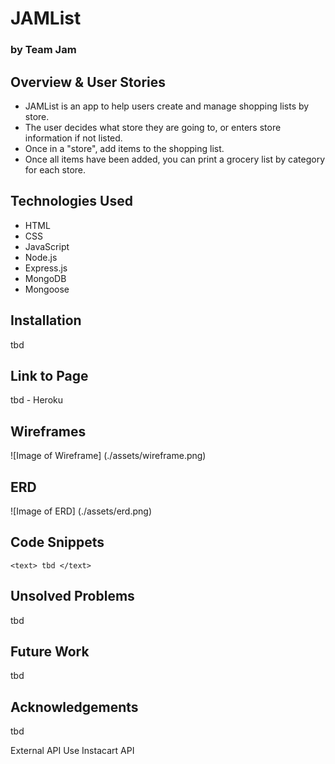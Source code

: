 # JAMList
### by Team Jam

## Overview & User Stories
- JAMList is an app to help users create and manage shopping lists by store.
- The user decides what store they are going to, or enters store information if not listed.
- Once in a "store", add items to the shopping list.
- Once all items have been added, you can print a grocery list by category for each store.

## Technologies Used
* HTML
* CSS
* JavaScript
* Node.js
* Express.js
* MongoDB
* Mongoose

## Installation
tbd

## Link to Page
tbd - Heroku

## Wireframes
![Image of Wireframe]
(./assets/wireframe.png)

## ERD
![Image of ERD]
(./assets/erd.png)

## Code Snippets
`<text> tbd </text>`

## Unsolved Problems
tbd

## Future Work
tbd

## Acknowledgements
tbd

External API Use
Instacart API
